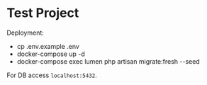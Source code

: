 # Test Project

Deployment:
- cp .env.example .env
- docker-compose up -d
- docker-compose exec lumen php artisan migrate:fresh --seed

For DB access `localhost:5432`.
